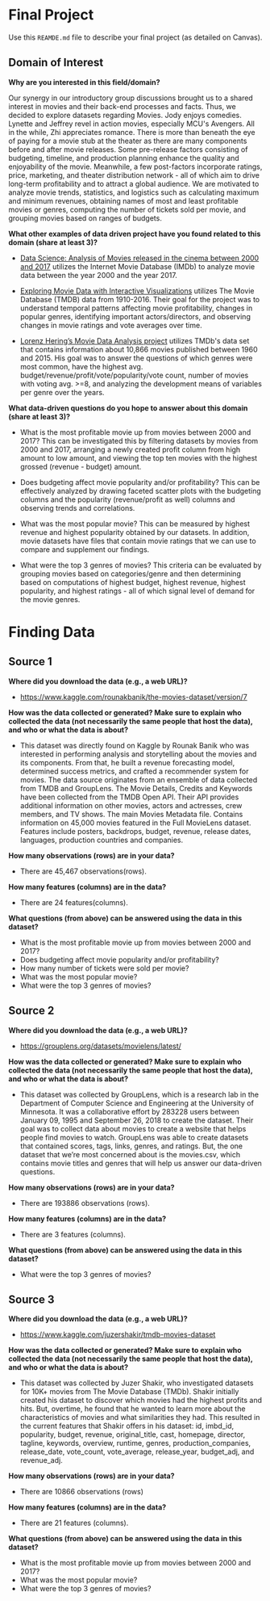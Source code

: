 # Final Project
Use this `REAMDE.md` file to describe your final project (as detailed on Canvas).

## Domain of Interest

**Why are you interested in this field/domain?**

Our synergy in our introductory group discussions brought us to a shared interest in movies and their back-end processes and facts. Thus, we decided to explore datasets regarding Movies. Jody enjoys comedies. Lynette and Jeffrey revel in action movies, especially MCU's Avengers. All in the while, Zhi appreciates romance. There is more than beneath the eye of paying for a movie stub at the theater as there are many components before and after movie releases. Some pre-release factors consisting of budgeting, timeline, and production planning enhance the quality and enjoyability of the movie. Meanwhile, a few post-factors incorporate ratings, price, marketing, and theater distribution network - all of which aim to drive long-term profitability and to attract a global audience. We are motivated to analyze movie trends, statistics, and logistics such as calculating maximum and minimum revenues, obtaining names of most and least profitable movies or genres, computing the number of tickets sold per movie, and grouping movies based on ranges of budgets.

**What other examples of data driven project have you found related to this domain (share at least 3)?**

- [Data Science: Analysis of Movies released in the cinema between 2000 and 2017](https://medium.com/datadriveninvestor/data-science-analysis-of-movies-released-in-the-cinema-between-2000-and-2017-b2d9e515d032) utilizes the Internet Movie Database (IMDb) to analyze movie data between the year 2000 and the year 2017.

- [Exploring Movie Data with Interactive Visualizations](https://medium.com/datadriveninvestor/data-science-analysis-of-movies-released-in-the-cinema-between-2000-and-2017-b2d9e515d032) utilizes The Movie Database (TMDB) data from 1910-2016. Their goal for the project was to understand temporal patterns affecting movie profitability, changes in popular genres, identifying important actors/directors, and observing changes in movie ratings and vote averages over time.

- [Lorenz Hering’s Movie Data Analysis project](https://www.kaggle.com/lorenzhering/movie-data-analysis) utilizes TMDb's data set that contains information about 10,866 movies published between 1960 and 2015. His goal was to answer the questions of which genres were most common, have the highest avg. budget/revenue/profit/vote/popularity/vote count, number of movies with voting avg. >=8, and analyzing the development means of variables per genre over the years.


**What data-driven questions do you hope to answer about this domain (share at least 3)?**

- What is the most profitable movie up from movies between 2000 and 2017?
This can be investigated this by filtering datasets by movies from 2000 and 2017, arranging a newly created profit column from high amount to low amount, and viewing the top ten movies with the highest grossed (revenue - budget) amount.  

- Does budgeting affect movie popularity and/or profitability?
This can be effectively analyzed by drawing faceted scatter plots with the budgeting columns and the popularity (revenue/profit as well) columns and observing trends and correlations.

- What was the most popular movie?
This can be measured by highest revenue and highest popularity obtained by our datasets. In addition, movie datasets have files that contain movie ratings that we can use to compare and supplement our findings.

- What were the top 3 genres of movies?
This criteria can be evaluated by grouping movies based on categories/genre and then determining based on computations of highest budget, highest revenue, highest popularity, and highest ratings - all of which signal level of demand for the movie genres.

# Finding Data

## Source 1

**Where did you download the data (e.g., a web URL)?**

- https://www.kaggle.com/rounakbanik/the-movies-dataset/version/7

**How was the data collected or generated? Make sure to explain who collected the data (not necessarily the same people that host the data), and who or what the data is about?**

- This dataset was directly found on Kaggle by Rounak Banik who was interested in performing analysis and storytelling about the movies and its components. From that, he built a revenue forecasting model, determined success metrics, and crafted a recommender system for movies. The data source originates from an ensemble of data collected from TMDB and GroupLens. The Movie Details, Credits and Keywords have been collected from the TMDB Open API. Their API provides additional information on other movies, actors and actresses, crew members, and TV shows. The main Movies Metadata file. Contains information on 45,000 movies featured in the Full MovieLens dataset. Features include posters, backdrops, budget, revenue, release dates, languages, production countries and companies.

**How many observations (rows) are in your data?**

- There are 45,467 observations(rows).

**How many features (columns) are in the data?**

- There are 24 features(columns).

**What questions (from above) can be answered using the data in this dataset?**

- What is the most profitable movie up from movies between 2000 and 2017?
- Does budgeting affect movie popularity and/or profitability?
- How many number of tickets were sold per movie?
- What was the most popular movie?
- What were the top 3 genres of movies?

## Source 2

**Where did you download the data (e.g., a web URL)?**

- https://grouplens.org/datasets/movielens/latest/

**How was the data collected or generated? Make sure to explain who collected the data (not necessarily the same people that host the data), and who or what the data is about?**

- This dataset was collected by GroupLens, which is a research lab in the Department of Computer Science and Engineering at the University of Minnesota. It was a collaborative effort by 283228 users between January 09, 1995 and September 26, 2018 to create the dataset. Their goal was to collect data about movies to create a website that helps people find movies to watch. GroupLens was able to create datasets that contained scores, tags, links, genres, and ratings. But, the one dataset that we’re most concerned about is the movies.csv, which contains movie titles and genres that will help us answer our data-driven questions.

**How many observations (rows) are in your data?**

- There are 193886 observations (rows).

**How many features (columns) are in the data?**

- There are 3 features (columns).

**What questions (from above) can be answered using the data in this dataset?**

- What were the top 3 genres of movies?

## Source 3

**Where did you download the data (e.g., a web URL)?**

- https://www.kaggle.com/juzershakir/tmdb-movies-dataset

**How was the data collected or generated? Make sure to explain who collected the data (not necessarily the same people that host the data), and who or what the data is about?**

- This dataset was collected by Juzer Shakir, who investigated datasets for 10K+ movies from The Movie Database (TMDb). Shakir initially created his dataset to discover which movies had the highest profits and hits. But, overtime, he found that he wanted to learn more about the characteristics of movies and what similarities they had. This resulted in the current features that Shakir offers in his dataset: id, imbd_id, popularity, budget, revenue, original_title, cast, homepage, director, tagline, keywords, overview, runtime, genres, production_companies, release_date, vote_count, vote_average, release_year, budget_adj, and revenue_adj.

**How many observations (rows) are in your data?**

- There are 10866 observations (rows)

**How many features (columns) are in the data?**

- There are 21 features (columns).

**What questions (from above) can be answered using the data in this dataset?**

- What is the most profitable movie up from movies between 2000 and 2017?
- What was the most popular movie?
- What were the top 3 genres of movies?
